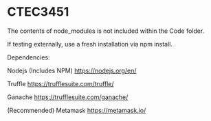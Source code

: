 # CTEC3451
The contents of node_modules is not included within the Code folder.

If testing externally, use a fresh installation via npm install.

Dependencies:

Nodejs (Includes NPM) https://nodejs.org/en/

Truffle https://trufflesuite.com/truffle/

Ganache https://trufflesuite.com/ganache/

(Recommended) Metamask https://metamask.io/
